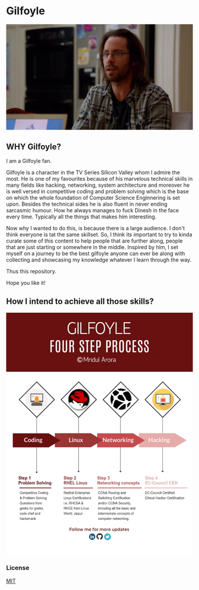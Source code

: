 # Gilfoyle

<p align="center">
  <a href="https://www.youtube.com/watch?v=T_D3d1RWBrI" title="What the Fuck Gilfoyle Does - Click to Watch!"><img src="https://github.com/mridul-arora/Gilfoyle/blob/master/pics/2.jpg" alt="What the Fuck Gilfoyle Does - Click to Watch!"></a>
</p>

## WHY Gilfoyle?
I am a Gilfoyle fan.

Gilfoyle is a character in the TV Series Silicon Valley whom I admire the most. He is one of my favourites because of his marvelous technical skills in many fields like hacking, networking, system architecture and moreover he is well versed in competitive coding and problem solving which is the base on which the whole foundation of Computer Science Enginnering is set upon. Besides the technical sides he is also fluent in never ending sarcasmic humour. How he always manages to fuck Dinesh in the face every time. Typically all the things that makes him interesting. 

Now why I wanted to do this, is because there is a large audience. I don't think everyone is tat the same skillset. So, I think its important to try to kinda curate some of this content to help people that are further along, people that are just starting or somewhere in the middle. Inspired by him, I set myself on a journey to be the best gilfoyle anyone can ever be along with collecting and showcasing my knowledge whatever I learn through the way. 

Thus this repository. 

Hope you like it!

## How I intend to achieve all those skills? 
<p align="center">
  <a href="https://github.com/mridul-arora/Gilfoyle/tree/master/Infographs/4steps.jpg" title="Gilfoyle: Four Step Process"><img src="infographs/4steps.jpg"></a>
</p>

### License
[MIT](https://github.com/mridul-arora/Gilfoyle/blob/master/LICENSE)
